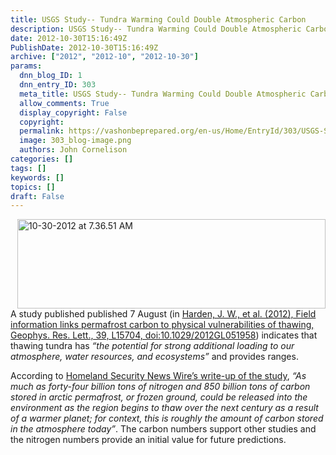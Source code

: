 ```yaml
---
title: USGS Study-- Tundra Warming Could Double Atmospheric Carbon
description: USGS Study-- Tundra Warming Could Double Atmospheric Carbon
date: 2012-10-30T15:16:49Z
PublishDate: 2012-10-30T15:16:49Z
archive: ["2012", "2012-10", "2012-10-30"]
params:
  dnn_blog_ID: 1
  dnn_entry_ID: 303
  meta_title: USGS Study-- Tundra Warming Could Double Atmospheric Carbon
  allow_comments: True
  display_copyright: False
  copyright:
  permalink: https://vashonbeprepared.org/en-us/Home/EntryId/303/USGS-Study-Tundra-Warming-Could-Double-Atmospheric-Carbon
  image: 303_blog-image.png
  authors: John Cornelison
categories: []
tags: []
keywords: []
topics: []
draft: False
---
```


<p><a href="./images/303/Windows-Live-Writer-USGS-Study_6925-10-30-2012_at_7.36.51_AM_2.jpg"><img style="background-image: none; border-right-width: 0px; padding-left: 0px; padding-right: 0px; display: inline; float: right; border-top-width: 0px; border-bottom-width: 0px; border-left-width: 0px; padding-top: 0px" title="10-30-2012 at 7.36.51 AM" border="0" alt="10-30-2012 at 7.36.51 AM" align="right" src="./images/303/Windows-Live-Writer-USGS-Study_6925-10-30-2012_at_7.36.51_AM_thumb.jpg" width="493" height="143" /></a></p>  <p>A study published published 7 August (in <a href="http://www.agu.org/pubs/crossref/2012/2012GL051958.shtml" target="_blank">Harden, J. W., et al. (2012), Field information links permafrost carbon to physical vulnerabilities of thawing, Geophys. Res. Lett., 39, L15704, doi:10.1029/2012GL051958</a>) indicates that thawing tundra has <em>“the potential for strong additional loading to our atmosphere, water resources, and ecosystems” </em>and provides ranges.</p>  <p>According to <a href="http://www.homelandsecuritynewswire.com/dr20121030-thawing-permafrost-to-release-nitrogen-carbon-doubling-the-amount-of-carbon-in-the-atmosphere-today" target="_blank">Homeland Security News Wire’s write-up of the study</a>, <em>“As much as forty-four billion tons of nitrogen and 850 billion tons of carbon stored in arctic permafrost, or frozen ground, could be released into the environment as the region begins to thaw over the next century as a result of a warmer planet; for context, this is roughly the amount of carbon stored in the atmosphere today”</em>. The carbon numbers support other studies and the nitrogen numbers provide an initial value for future predictions.</p>
